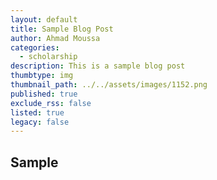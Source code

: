 ```yaml
---
layout: default
title: Sample Blog Post
author: Ahmad Moussa
categories:
  - scholarship
description: This is a sample blog post
thumbtype: img
thumbnail_path: ../../assets/images/1152.png
published: true
exclude_rss: false
listed: true
legacy: false
---
```


<h2>Sample</h2>

<span class="image right"><img src="../../assets/images/1152.png" alt="" /></span>


<code><pre></pre></code>
